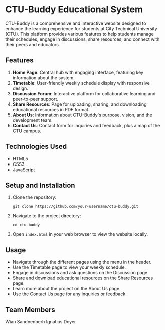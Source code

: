 # CTU-Buddy Educational System

CTU-Buddy is a comprehensive and interactive website designed to enhance the learning experience for students at City Technical University (CTU). This platform provides various features to help students manage their schedules, engage in discussions, share resources, and connect with their peers and educators.

## Features

1. **Home Page**: Central hub with engaging interface, featuring key information about the system.
2. **Timetable**: User-friendly weekly schedule display with responsive design.
3. **Discussion Forum**: Interactive platform for collaborative learning and peer-to-peer support.
4. **Share Resources**: Page for uploading, sharing, and downloading educational resources in PDF format.
5. **About Us**: Information about CTU-Buddy's purpose, vision, and the development team.
6. **Contact Us**: Contact form for inquiries and feedback, plus a map of the CTU campus.

## Technologies Used

- HTML5
- CSS3
- JavaScript

## Setup and Installation

1. Clone the repository:
   ```
   git clone https://github.com/your-username/ctu-buddy.git
   ```
2. Navigate to the project directory:
   ```
   cd ctu-buddy
   ```
3. Open `index.html` in your web browser to view the website locally.

## Usage

- Navigate through the different pages using the menu in the header.
- Use the Timetable page to view your weekly schedule.
- Engage in discussions and ask questions on the Discussion page.
- Share and download educational resources on the Share Resources page.
- Learn more about the project on the About Us page.
- Use the Contact Us page for any inquiries or feedback.


## Team Members

Wian Sandnenberh 
Ignatius Doyer
